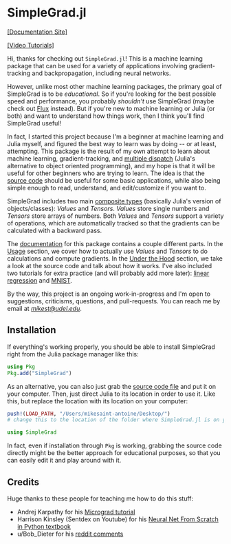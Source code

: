 # SimpleGrad.jl

[[Documentation Site]](https://mikesaint-antoine.github.io/SimpleGrad.jl)

[[Video Tutorials]](https://www.youtube.com/playlist?list=PLWVKUEZ25V97tNULapu07DhWv6_W4NfpE)

Hi, thanks for checking out `SimpleGrad.jl`! This is a machine learning package that can be used for a variety of applications involving gradient-tracking and backpropagation, including neural networks. 

However, unlike most other machine learning packages, the primary goal of SimpleGrad is to be *educational*. So if you're looking for the best possible speed and performance, you probably *shouldn't* use SimpleGrad (maybe check out [Flux](https://fluxml.ai/) instead). But if you're new to machine learning or Julia (or both) and want to understand how things work, then I think you'll find SimpleGrad useful! 

In fact, I started this project because I'm a beginner at machine learning and Julia myself, and figured the best way to learn was by doing -- or at least, attempting. This package is the result of my own attempt to learn about machine learning, gradient-tracking, and [multiple dispatch](https://docs.julialang.org/en/v1/manual/methods/) (Julia's alternative to object oriented programming), and my hope is that it will be useful for other beginners who are trying to learn. The idea is that the [source code](https://github.com/mikesaint-antoine/SimpleGrad.jl/blob/main/src/SimpleGrad.jl) should be useful for some basic applications, while also being simple enough to read, understand, and edit/customize if you want to.

SimpleGrad includes two main [composite types](https://docs.julialang.org/en/v1/manual/types/#Composite-Types) (basically Julia's version of objects/classes): *Values* and *Tensors*. *Values* store single numbers and *Tensors* store arrays of numbers. Both *Values* and *Tensors* support a variety of operations, which are automatically tracked so that the gradients can be calculated with a backward pass.

The [documentation](https://mikesaint-antoine.github.io/SimpleGrad.jl) for this package contains a couple different parts. In the [Usage](https://mikesaint-antoine.github.io/SimpleGrad.jl/usage/) section, we cover how to actually use *Values* and *Tensors* to do calculations and compute gradients. In the [Under the Hood](https://mikesaint-antoine.github.io/SimpleGrad.jl/under_the_hood/) section, we take a look at the source code and talk about how it works. I've also included two tutorials for extra practice (and will probably add more later): [linear regression](https://mikesaint-antoine.github.io/SimpleGrad.jl/tutorials/linear_regression/) and [MNIST](https://mikesaint-antoine.github.io/SimpleGrad.jl/tutorials/mnist/).

By the way, this project is an ongoing work-in-progress and I'm open to suggestions, criticisms, questions, and pull-requests. You can reach me by email at *mikest@udel.edu*.

## Installation

If everything's working properly, you should be able to install SimpleGrad right from the Julia package manager like this:

```julia
using Pkg
Pkg.add("SimpleGrad")
```
As an alternative, you can also just grab the [source code file](https://github.com/mikesaint-antoine/SimpleGrad.jl/blob/main/src/SimpleGrad.jl) and put it on your computer. Then, just direct Julia to its location in order to use it. Like this, but replace the location with its location on your computer:

```julia
push!(LOAD_PATH, "/Users/mikesaint-antoine/Desktop/") 
# change this to the location of the folder where SimpleGrad.jl is on your computer

using SimpleGrad
```
In fact, even if installation through ```Pkg``` is working, grabbing the source code directly might be the better approach for educational purposes, so that you can easily edit it and play around with it.


## Credits

Huge thanks to these people for teaching me how to do this stuff:

- Andrej Karpathy for his [Micrograd tutorial](https://www.youtube.com/watch?v=VMj-3S1tku0)
- Harrison Kinsley (Sentdex on Youtube) for his [Neural Net From Scratch in Python textbook](https://nnfs.io/)
- u/Bob_Dieter for his [reddit comments](https://www.reddit.com/r/Julia/comments/18knzll/comment/kdytys3)
